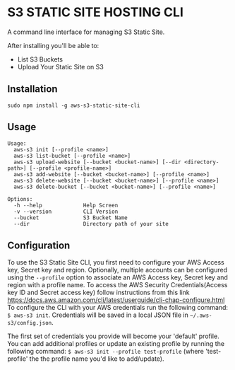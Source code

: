 S3 STATIC SITE HOSTING CLI
===
A command line interface for managing S3 Static Site.

After installing you'll be able to:

* List S3 Buckets
* Upload Your Static Site on S3

## Installation

  `sudo npm install -g aws-s3-static-site-cli`
  
## Usage

```
Usage:
  aws-s3 init [--profile <name>]
  aws-s3 list-bucket [--profile <name>]
  aws-s3 upload-website [--bucket <bucket-name>] [--dir <directory-path>] [--profile <profile-name>]
  aws-s3 add-website [--bucket <bucket-name>] [--profile <name>]
  aws-s3 delete-website [--bucket <bucket-name>] [--profile <name>]
  aws-s3 delete-bucket [--bucket <bucket-name>] [--profile <name>]
  
Options:
  -h --help             Help Screen
  -v --version          CLI Version
  --bucket              S3 Bucket Name
  --dir                 Directory path of your site
```

## Configuration
To use the S3 Static Site CLI, you first need to configure your AWS Access key, Secret key and region. Optionally, multiple accounts can be configured using the `--profile` option to associate an AWS Access key, Secret key and region with a profile name. 
To access the AWS Security Credentials(Access key ID and Secret access key) follow instructions from this link https://docs.aws.amazon.com/cli/latest/userguide/cli-chap-configure.html
To configure the CLI with your AWS credentials run the following command: `$ aws-s3 init`. Credentials will be saved in a local JSON file in `~/.aws-s3/config.json`.

The first set of credentials you provide will become your 'default' profile. You can add additional profiles or update an existing profile by running the following command: `$ aws-s3 init --profile test-profile` (where 'test-profile' the the profile name you'd like to add/update).

